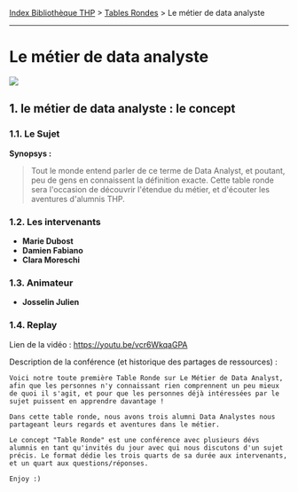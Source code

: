 [Index Bibliothèque THP](https://github.com/TheHackingProject/bibliotheque-THP/wiki) > [Tables Rondes](https://github.com/TheHackingProject/bibliotheque-THP/wiki/sommaire_tables_rondes) > Le métier de data analyste

___

# Le métier de data analyste

![](https://picsum.photos/1024/400)


## 1. le métier de data analyste : le concept

### 1.1. Le Sujet

**Synopsys :** 
> Tout le monde entend parler de ce terme de Data Analyst, et poutant, peu de gens en connaissent la définition exacte. Cette table ronde sera l'occasion de découvrir l'étendue du métier, et d'écouter les aventures d'alumnis THP.

### 1.2. Les intervenants

- **Marie Dubost**
- **Damien Fabiano**
- **Clara Moreschi**

### 1.3. Animateur

- **Josselin Julien**

### 1.4. Replay

Lien de la vidéo : https://youtu.be/vcr6WkqaGPA

Description de la conférence (et historique des partages de ressources) :

```
Voici notre toute première Table Ronde sur Le Métier de Data Analyst, afin que les personnes n'y connaissant rien comprennent un peu mieux de quoi il s'agit, et pour que les personnes déjà intéressées par le sujet puissent en apprendre davantage !

Dans cette table ronde, nous avons trois alumni Data Analystes nous partageant leurs regards et aventures dans le métier.

Le concept "Table Ronde" est une conférence avec plusieurs dévs alumnis en tant qu'invités du jour avec qui nous discutons d'un sujet précis. Le format dédie les trois quarts de sa durée aux intervenants, et un quart aux questions/réponses. 

Enjoy :)
```

